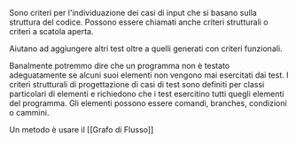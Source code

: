Sono criteri per l'individuazione dei casi di input che si basano sulla struttura del codice. Possono essere chiamati anche criteri strutturali o criteri a scatola aperta.

Aiutano ad aggiungere altri test oltre a quelli generati con criteri funzionali.

Banalmente potremmo dire che un programma non è testato adeguatamente se alcuni suoi elementi non vengono mai esercitati dai test. I criteri strutturali di progettazione di casi di test sono definiti per classi particolari di elementi e richiedono che i test esercitino tutti quegli elementi del programma. Gli elementi possono essere comandi, branches, condizioni o cammini.

Un metodo è usare il [[Grafo di Flusso]]
